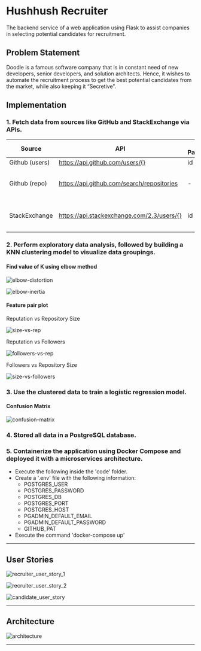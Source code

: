 # Hushhush Recruiter

The backend service of a web application using Flask to assist companies in selecting potential candidates for recruitment.

## Problem Statement

Doodle is a famous software company that is in constant need of new developers, senior developers, and solution architects. Hence, it wishes to automate the recruitment process to get the best potential candidates from the market, while also keeping it “Secretive”.

## Implementation

### 1. Fetch data from sources like GitHub and StackExchange via APIs.

| Source | API | Path Parameters | Query Parameters | Rate Limit | Description |
| --- | --- | --- | --- | --- | --- |
| Github (users) | https://api.github.com/users/{} | id | - | 5000/hr | Get a user |
| Github (repo) | https://api.github.com/search/repositories | - | template, fork, created, per_page | 5000/hr | Search repositories |
| StackExchange | https://api.stackexchange.com/2.3/users/{} | id | page, pagesize, order, sort, site | 10000/hr | Get users |

### 2. Perform exploratory data analysis, followed by building a KNN clustering model to visualize data groupings.

#### Find value of K using elbow method

![elbow-distortion](./assets/elbow1.png)

![elbow-inertia](./assets/elbow2.png)

#### Feature pair plot

Reputation vs Repository Size

![size-vs-rep](./assets/pairplot1.png)

Reputation vs Followers

![followers-vs-rep](./assets/pairplot2.png)

Followers vs Repository Size

![size-vs-followers](./assets/pairplot3.png)

### 3. Use the clustered data to train a logistic regression model.

#### Confusion Matrix

![confusion-matrix](./assets/confusion_matrix.png)

### 4. Stored all data in a PostgreSQL database.

### 5. Containerize the application using Docker Compose and deployed it with a microservices architecture.

- Execute the following inside the 'code' folder.
- Create a '.env' file with the following information:
    - POSTGRES_USER
    - POSTGRES_PASSWORD
    - POSTGRES_DB
    - POSTGRES_PORT
    - POSTGRES_HOST
    - PGADMIN_DEFAULT_EMAIL
    - PGADMIN_DEFAULT_PASSWORD
    - GITHUB_PAT
- Execute the command 'docker-compose up'

---

## User Stories

![recruiter_user_story_1](./assets/recruiter_user_story_1.png)

![recruiter_user_story_2](./assets/recruiter_user_story_2.png)

![candidate_user_story](./assets/candidate_user_story_1.png)

---

## Architecture

![architecture](./assets/architecture.png)

---